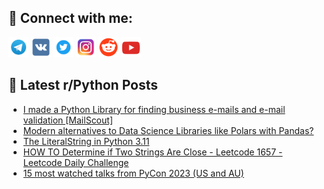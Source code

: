 ## 🔎 Connect with me:
[<img src="https://github.com/bullbesh/bullbesh/blob/main/images/Telegram.png" width="32" height="32" />](https://t.me/bullbesh)
[<img src="https://github.com/bullbesh/bullbesh/blob/main/images/VK.png" width="32" height="32" />](https://vk.com/bullbesh)
[<img src="https://github.com/bullbesh/bullbesh/blob/main/images/Twitter.png" width="32" height="32" />](https://twitter.com/bullbesh1)
[<img src="https://github.com/bullbesh/bullbesh/blob/main/images/Instagram.png" width="32" height="32" />](https://www.instagram.com/bullbesh)
[<img src="https://github.com/bullbesh/bullbesh/blob/main/images/Reddit.png" width="32" height="32" />](https://www.reddit.com/user/bullbesh)
[<img src="https://github.com/bullbesh/bullbesh/blob/main/images/YouTube.png" width="32" height="32" />](https://www.youtube.com/channel/UCtfjRs6uzgq5mfm8S06WTcg)

## 📕 Latest r/Python Posts
<!-- BLOG-POST-LIST:START -->
- [I made a Python Library for finding business e-mails and e-mail validation [MailScout]](https://www.reddit.com/r/Python/comments/196m3zx/i_made_a_python_library_for_finding_business/)
- [Modern alternatives to Data Science Libraries like Polars with Pandas?](https://www.reddit.com/r/Python/comments/196jbms/modern_alternatives_to_data_science_libraries/)
- [The LiteralString in Python 3.11](https://www.reddit.com/r/Python/comments/196i20a/the_literalstring_in_python_311/)
- [HOW TO Determine if Two Strings Are Close - Leetcode 1657 - Leetcode Daily Challenge](https://www.reddit.com/r/Python/comments/196e1ma/how_to_determine_if_two_strings_are_close/)
- [15 most watched talks from PyCon 2023 &lpar;US and AU&rpar;](https://www.reddit.com/r/Python/comments/196b3ak/15_most_watched_talks_from_pycon_2023_us_and_au/)
<!-- BLOG-POST-LIST:END -->
